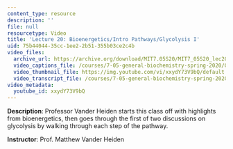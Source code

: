 ```yaml
---
content_type: resource
description: ''
file: null
resourcetype: Video
title: 'Lecture 20: Bioenergetics/Intro Pathways/Glycolysis I'
uid: 75b44044-35cc-1ee2-2b51-355b03ce2c4b
video_files:
  archive_url: https://archive.org/download/MIT7.05S20/MIT7_05S20_lec20_300k.mp4
  video_captions_file: /courses/7-05-general-biochemistry-spring-2020/0a6e1af21c6654caac02ec9d98edc667_xxydY73V9bQ.vtt
  video_thumbnail_file: https://img.youtube.com/vi/xxydY73V9bQ/default.jpg
  video_transcript_file: /courses/7-05-general-biochemistry-spring-2020/81639cc0250aea63a83b63bb0f7b9d8e_xxydY73V9bQ.pdf
video_metadata:
  youtube_id: xxydY73V9bQ
---
```


**Description**: Professor Vander Heiden starts this class off with highlights from bioenergetics, then goes through the first of two discussions on glycolysis by walking through each step of the pathway. 

**Instructor**: Prof. Matthew Vander Heiden
